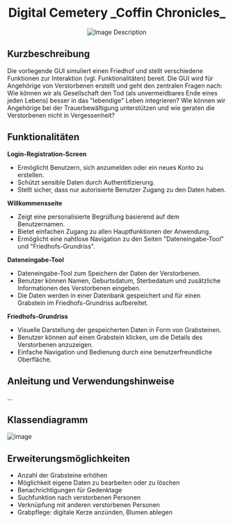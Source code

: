 <div style="text-align: center;">
  <h1>Digital Cemetery _Coffin Chronicles_</h1>
  
  <p>
    <img src="https://github.com/user-attachments/assets/17d5e89c-b633-41d2-b7d7-a6959601eaff" alt="Image Description" />
  </p>
</div>

## Kurzbeschreibung
Die vorliegende GUI simuliert einen Friedhof und stellt verschiedene Funktionen zur Interaktion (vgl. Funktionalitäten) bereit. 
Die GUI wird für Angehörige von Verstorbenen erstellt und geht den zentralen Fragen nach: Wie können wir als Gesellschaft den Tod 
(als unvermeidbares Ende eines jeden Lebens) besser in das "lebendige" Leben integrieren? Wie können wir Angehörige bei der 
Trauerbewältigung unterstützen und wie geraten die Verstorbenen nicht in Vergessenheit?

## Funktionalitäten
**Login-Registration-Screen**
- Ermöglicht Benutzern, sich anzumelden oder ein neues Konto zu erstellen.
- Schützt sensible Daten durch Authentifizierung.
- Stellt sicher, dass nur autorisierte Benutzer Zugang zu den Daten haben.

**Willkommensseite**
- Zeigt eine personalisierte Begrüßung basierend auf dem Benutzernamen.
- Bietet einfachen Zugang zu allen Hauptfunktionen der Anwendung.
- Ermöglicht eine nahtlose Navigation zu den Seiten "Dateneingabe-Tool" und "Friedhofs-Grundriss".

**Dateneingabe-Tool**
- Dateneingabe-Tool zum Speichern der Daten der Verstorbenen.
- Benutzer können Namen, Geburtsdatum, Sterbedatum und zusätzliche Informationen des Verstorbenen eingeben.
- Die Daten werden in einer Datenbank gespeichert und für einen Grabstein im Friedhofs-Grundriss aufbereitet.

**Friedhofs-Grundriss**
- Visuelle Darstellung der gespeicherten Daten in Form von Grabsteinen.
- Benutzer können auf einen Grabstein klicken, um die Details des Verstorbenen anzuzeigen.
- Einfache Navigation und Bedienung durch eine benutzerfreundliche Oberfläche.


## Anleitung und Verwendungshinweise

...


## Klassendiagramm

![image](https://github.com/user-attachments/assets/2bbdf0b5-35df-4635-86f1-940db0b51848)


## Erweiterungsmöglichkeiten
- Anzahl der Grabsteine erhöhen
- Möglichkeit eigene Daten zu bearbeiten oder zu löschen
- Benachrichtigungen für Gedenktage
- Suchfunktion nach verstorbenen Personen
- Verknüpfung mit anderen verstorbenen Personen
- Grabpflege: digitale Kerze anzünden, Blumen ablegen
